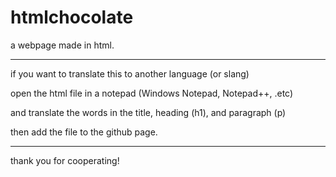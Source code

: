 # htmlchocolate
a webpage made in html.

_______________________


if you want to translate this to another language (or slang)

open the html file in a notepad (Windows Notepad, Notepad++, .etc)

and translate the words in the title, heading (h1), and paragraph (p)

then add the file to the github page.

__________________________

thank you for cooperating!
